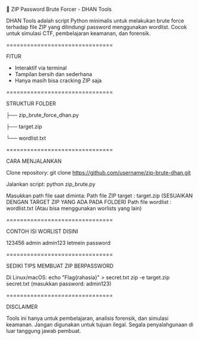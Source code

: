 🔐 ZIP Password Brute Forcer - DHAN Tools

DHAN Tools adalah script Python minimalis untuk melakukan brute force terhadap file ZIP yang dilindungi password menggunakan wordlist. Cocok untuk simulasi CTF, pembelajaran keamanan, dan forensik.

===============================

FITUR

- Interaktif via terminal
- Tampilan bersih dan sederhana
- Hanya masih bisa cracking ZIP saja

===============================

STRUKTUR FOLDER

├── zip_brute_force_dhan.py

├── target.zip

└── wordlist.txt

===============================

CARA MENJALANKAN

Clone repository:
git clone https://github.com/username/zip-brute-dhan.git

Jalankan script:
python zip_brute.py

Masukkan path file saat diminta:
Path file ZIP target : target.zip (SESUAIKAN DENGAN TARGET ZIP YANG ADA PADA FOLDER)
Path file wordlist : wordlist.txt (Atau bisa menggunakan worlists yang lain)

===============================

CONTOH ISI WORLIST DISINI

123456
admin
admin123
letmein
password

===============================

SEDIKI TIPS MEMBUAT ZIP BERPASSWORD

Di Linux/macOS:
echo "Flag{rahasia}" > secret.txt
zip -e target.zip secret.txt
(masukkan password: admin123)

===============================

DISCLAIMER

Tools ini hanya untuk pembelajaran, analisis forensik, dan simulasi keamanan.
Jangan digunakan untuk tujuan ilegal. Segala penyalahgunaan di luar tanggung jawab pembuat.
